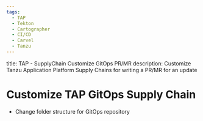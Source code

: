 ```yaml
---
tags:
  - TAP
  - Tekton
  - Cartographer
  - CI/CD
  - Carvel
  - Tanzu
---
```


title: TAP - SupplyChain Customize GitOps PR/MR
description: Customize Tanzu Application Platform Supply Chains for writing a PR/MR for an update

# Customize TAP GitOps Supply Chain

* Change folder structure for GitOps repository
